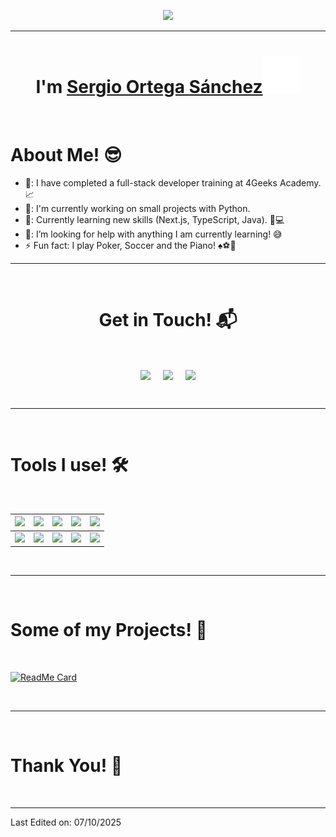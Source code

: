 <p align="center">
  <img src="https://miro.medium.com/max/2048/1*OohqW5DGh9CQS4hLY5FXzA.png" height="230"/>
</p>
<hr>
<h1 align="center">I'm <a href="https://github.com/SergioSanz94x">Sergio Ortega Sánchez<a><img src="https://github.com/Kathryn-Jie/Kathryn-Jie/blob/main/wave.gif" width="60px"/></h1>
<Br>
<h1>About Me! 😎</h1>

- 🏫: I have completed a full-stack developer training at 4Geeks Academy. 📈
- 🔭: I'm currently working on small projects with Python.
- 🌱: Currently learning new skills (Next.js, TypeScript, Java). 🧠💻
- 🤔: I’m looking for help with anything I am currently learning! 😅
- ⚡  Fun fact: I play Poker, Soccer and the Piano! ♠️⚽🎹
  
<hr>
<Br>
<h1 align="center">Get in Touch! 📬</h1>
<Br>
<p align="center">
<a href="https://www.linkedin.com/in/sergio-ortega-sanchez/" target="blank"><img align="center" src="https://img.shields.io/badge/LinkedIn-0077B5?style=for-the-badge&logo=linkedin&logoColor=white" /></a> &nbsp;&nbsp;&nbsp;  <a href="mailto:sergiosanz094@gmail.com" target="blank"><img align="center" src="https://img.shields.io/badge/Gmail-D14836?style=for-the-badge&logo=gmail&logoColor=white" /></a>    &nbsp;&nbsp;&nbsp;       <a href="https://github.com/SergioSanz94x" target="blank"><img align="center" src="https://img.shields.io/badge/GitHub-100000?style=for-the-badge&logo=github&logoColor=white" /></a>
</p>
  
<Br>
<hr>
<Br>
<h1>Tools I use! 🛠️</h1>
<Br>
 
|![](https://img.shields.io/badge/Python-FFD43B?style=for-the-badge&logo=python&logoColor=darkgreen)|![](https://img.shields.io/badge/JavaScript-F7DF1E?style=for-the-badge&logo=javascript&logoColor=black)|![](https://img.shields.io/badge/HTML-239120?style=for-the-badge&logo=html5&logoColor=white)|![](https://img.shields.io/badge/CSS3-1572B6?style=for-the-badge&logo=css3&logoColor=white)|![](https://img.shields.io/badge/Bootstrap-563D7C?style=for-the-badge&logo=bootstrap&logoColor=white)|
|---|---|---|---|---|
|![](https://img.shields.io/badge/Flask-000000?style=for-the-badge&logo=flask&logoColor=white)|![](https://img.shields.io/badge/React-20232A?style=for-the-badge&logo=react&logoColor=61DAFB)|![](https://img.shields.io/badge/PostgreSQL-316192?style=for-the-badge&logo=postgresql&logoColor=white)|![](https://img.shields.io/badge/React_Router-CA4245?style=for-the-badge&logo=react-router&logoColor=white)|![](https://img.shields.io/badge/Tailwind_CSS-38B2AC?style=for-the-badge&logo=tailwind-css&logoColor=white)|
  

<Br>
<hr>
<Br>
<h1>Some of my Projects! 🎨</h1>
<Br>
  
[![ReadMe Card](https://github-readme-stats.vercel.app/api/pin/?username=SergioSanz94x&repo=Knect)](https://github.com/SergioSanz94x/Knect)

<Br>
<hr>
<Br>
<h1>Thank You! 🤵 </h1>
<Br>

------
Last Edited on: 07/10/2025
